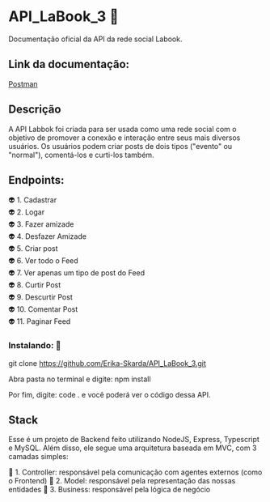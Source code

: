 # API_LaBook_3 :rocket:
Documentação oficial da API da rede social Labook.

## Link da documentação:

[Postman](https://documenter.getpostman.com/view/10904258/T17AjBDu?version=latest)

## Descrição
A API Labbok foi criada para ser usada como uma rede social com o objetivo de promover a conexão e interação entre seus mais diversos usuários. Os usuários podem criar posts de dois tipos ("evento" ou "normal"), comentá-los e curti-los também. 

## Endpoints:

:alien: 1. Cadastrar </br>
:alien: 2. Logar</br>
:alien: 3. Fazer amizade</br>
:alien: 4. Desfazer Amizade</br>
:alien: 5. Criar post</br>
:alien: 6. Ver todo o Feed</br>
:alien: 7. Ver apenas um tipo de post do Feed</br>
:alien: 8. Curtir Post</br>
:alien: 9. Descurtir Post</br> 
:alien: 10. Comentar Post</br>
:alien: 11. Paginar Feed</br>

### Instalando: :floppy_disk:

git clone https://github.com/Erika-Skarda/API_LaBook_3.git

Abra pasta no terminal e digite: npm install

Por fim, digite: code . e você poderá ver o código dessa API.

## Stack
Esse é um projeto de Backend feito utilizando NodeJS, Express, Typescript 
e MySQL. Além disso, ele segue uma arquitetura baseada em MVC, com 3 camadas 
simples:

:rocket: 1. Controller: responsável pela comunicação com agentes externos 
(como o Frontend)
:rocket: 2. Model: responsável pela representação das nossas entidades
:rocket: 3. Business: responsável pela lógica de negócio

